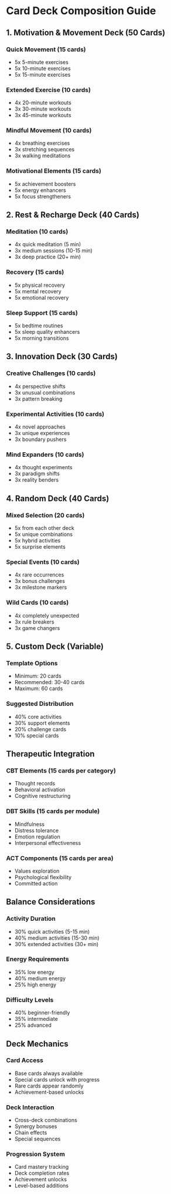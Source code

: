 # Card Deck Composition Guide

## 1. Motivation & Movement Deck (50 Cards)

### Quick Movement (15 cards)

- 5x 5-minute exercises
- 5x 10-minute exercises
- 5x 15-minute exercises

### Extended Exercise (10 cards)

- 4x 20-minute workouts
- 3x 30-minute workouts
- 3x 45-minute workouts

### Mindful Movement (10 cards)

- 4x breathing exercises
- 3x stretching sequences
- 3x walking meditations

### Motivational Elements (15 cards)

- 5x achievement boosters
- 5x energy enhancers
- 5x focus strengtheners

## 2. Rest & Recharge Deck (40 Cards)

### Meditation (10 cards)

- 4x quick meditation (5 min)
- 3x medium sessions (10-15 min)
- 3x deep practice (20+ min)

### Recovery (15 cards)

- 5x physical recovery
- 5x mental recovery
- 5x emotional recovery

### Sleep Support (15 cards)

- 5x bedtime routines
- 5x sleep quality enhancers
- 5x morning transitions

## 3. Innovation Deck (30 Cards)

### Creative Challenges (10 cards)

- 4x perspective shifts
- 3x unusual combinations
- 3x pattern breaking

### Experimental Activities (10 cards)

- 4x novel approaches
- 3x unique experiences
- 3x boundary pushers

### Mind Expanders (10 cards)

- 4x thought experiments
- 3x paradigm shifts
- 3x reality benders

## 4. Random Deck (40 Cards)

### Mixed Selection (20 cards)

- 5x from each other deck
- 5x unique combinations
- 5x hybrid activities
- 5x surprise elements

### Special Events (10 cards)

- 4x rare occurrences
- 3x bonus challenges
- 3x milestone markers

### Wild Cards (10 cards)

- 4x completely unexpected
- 3x rule breakers
- 3x game changers

## 5. Custom Deck (Variable)

### Template Options

- Minimum: 20 cards
- Recommended: 30-40 cards
- Maximum: 60 cards

### Suggested Distribution

- 40% core activities
- 30% support elements
- 20% challenge cards
- 10% special cards

## Therapeutic Integration

### CBT Elements (15 cards per category)

- Thought records
- Behavioral activation
- Cognitive restructuring

### DBT Skills (15 cards per module)

- Mindfulness
- Distress tolerance
- Emotion regulation
- Interpersonal effectiveness

### ACT Components (15 cards per area)

- Values exploration
- Psychological flexibility
- Committed action

## Balance Considerations

### Activity Duration

- 30% quick activities (5-15 min)
- 40% medium activities (15-30 min)
- 30% extended activities (30+ min)

### Energy Requirements

- 35% low energy
- 40% medium energy
- 25% high energy

### Difficulty Levels

- 40% beginner-friendly
- 35% intermediate
- 25% advanced

## Deck Mechanics

### Card Access

- Base cards always available
- Special cards unlock with progress
- Rare cards appear randomly
- Achievement-based unlocks

### Deck Interaction

- Cross-deck combinations
- Synergy bonuses
- Chain effects
- Special sequences

### Progression System

- Card mastery tracking
- Deck completion rates
- Achievement unlocks
- Level-based additions
